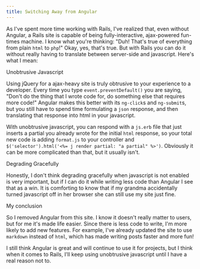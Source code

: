 ```yaml
---
title: Switching Away from Angular
---
```


As I've spent more time working with Rails, I've realized that, even without
Angular, a Rails site is capable of being fully-interactive, ajax-powered
fun-times machine. I know what you're thinking: "Duh! That's true of everything
from plain `html` to `php`!" Okay, yes, that's true. But with Rails you can do
it without really having to translate between server-side and javascript. Here's
what I mean:

<p class="lead">Unobtrusive Javascript</p>

Using jQuery for a ajax-heavy site is truly obtrusive to your experience to a
developer. Every time you type `event.preventDefault()` you are saying, "Don't
do the thing that I wrote code for, do something else that requires more code!"
Angular makes this better with its `ng-click`s and `ng-submit`s, but you still
have to spend time formulating a `json` response, and then translating that
response into html in your javascript.

With unobtrusive javascript, you can respond with a `js.erb` file that just
inserts a partial you already wrote for the initial `html` response, so your
total new code is adding `format.js` to your controller and
`$('selector').html('<%= j render partial: "a partial" %>')`. Obviously it
can be more complicated than that, but it usually isn't.

<p class="lead">Degrading Gracefully</p>

Honestly, I don't think degrading gracefully when javascript is not enabled is
very important, but if I can do it while writing less code than Angular I see
that as a win. It is comforting to know that if my grandma accidentally turned
javascript off in her browser she can still use my site just fine.

<p class="lead">My conclusion</p>

So I removed Angular from this site. I know it doesn't really matter to users,
but for me it's made life easier. Since there is less code to write, I'm more
likely to add new features. For example, I've already updated the site to use
`markdown` instead of `html`, which has made writing posts faster and more fun!

I still think Angular is great and will continue to use it for projects, but I
think when it comes to Rails, I'll keep using unobtrusive javascript until I
have a real reason not to.
